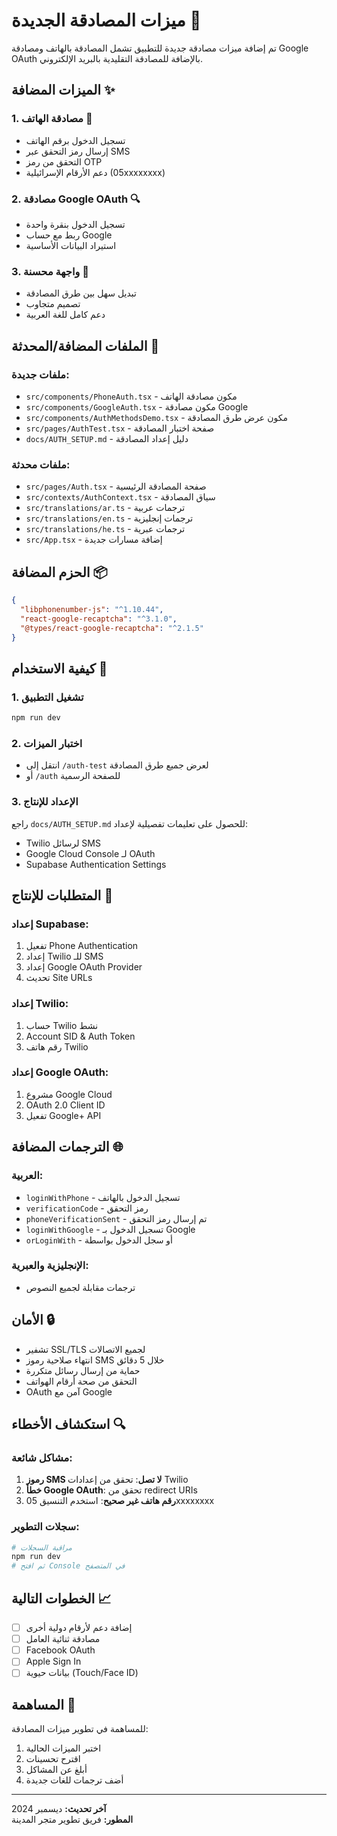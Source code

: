 # ميزات المصادقة الجديدة 🎉

تم إضافة ميزات مصادقة جديدة للتطبيق تشمل المصادقة بالهاتف ومصادقة Google OAuth بالإضافة للمصادقة التقليدية بالبريد الإلكتروني.

## الميزات المضافة ✨

### 1. مصادقة الهاتف 📱
- تسجيل الدخول برقم الهاتف
- إرسال رمز التحقق عبر SMS  
- التحقق من رمز OTP
- دعم الأرقام الإسرائيلية (05xxxxxxxx)

### 2. مصادقة Google OAuth 🔍
- تسجيل الدخول بنقرة واحدة
- ربط مع حساب Google
- استيراد البيانات الأساسية

### 3. واجهة محسنة 🎨
- تبديل سهل بين طرق المصادقة
- تصميم متجاوب
- دعم كامل للغة العربية

## الملفات المضافة/المحدثة 📁

### ملفات جديدة:
- `src/components/PhoneAuth.tsx` - مكون مصادقة الهاتف
- `src/components/GoogleAuth.tsx` - مكون مصادقة Google
- `src/components/AuthMethodsDemo.tsx` - مكون عرض طرق المصادقة
- `src/pages/AuthTest.tsx` - صفحة اختبار المصادقة
- `docs/AUTH_SETUP.md` - دليل إعداد المصادقة

### ملفات محدثة:
- `src/pages/Auth.tsx` - صفحة المصادقة الرئيسية
- `src/contexts/AuthContext.tsx` - سياق المصادقة
- `src/translations/ar.ts` - ترجمات عربية
- `src/translations/en.ts` - ترجمات إنجليزية  
- `src/translations/he.ts` - ترجمات عبرية
- `src/App.tsx` - إضافة مسارات جديدة

## الحزم المضافة 📦

```json
{
  "libphonenumber-js": "^1.10.44",
  "react-google-recaptcha": "^3.1.0",
  "@types/react-google-recaptcha": "^2.1.5"
}
```

## كيفية الاستخدام 🚀

### 1. تشغيل التطبيق
```bash
npm run dev
```

### 2. اختبار الميزات
- انتقل إلى `/auth-test` لعرض جميع طرق المصادقة
- أو `/auth` للصفحة الرسمية

### 3. الإعداد للإنتاج
راجع `docs/AUTH_SETUP.md` للحصول على تعليمات تفصيلية لإعداد:
- Twilio لرسائل SMS
- Google Cloud Console لـ OAuth
- Supabase Authentication Settings

## المتطلبات للإنتاج 🔧

### إعداد Supabase:
1. تفعيل Phone Authentication
2. إعداد Twilio للـ SMS
3. إعداد Google OAuth Provider
4. تحديث Site URLs

### إعداد Twilio:
1. حساب Twilio نشط
2. Account SID & Auth Token
3. رقم هاتف Twilio

### إعداد Google OAuth:
1. مشروع Google Cloud
2. OAuth 2.0 Client ID
3. تفعيل Google+ API

## الترجمات المضافة 🌐

### العربية:
- `loginWithPhone` - تسجيل الدخول بالهاتف
- `verificationCode` - رمز التحقق
- `phoneVerificationSent` - تم إرسال رمز التحقق
- `loginWithGoogle` - تسجيل الدخول بـ Google
- `orLoginWith` - أو سجل الدخول بواسطة

### الإنجليزية والعبرية:
- ترجمات مقابلة لجميع النصوص

## الأمان 🔒

- تشفير SSL/TLS لجميع الاتصالات
- انتهاء صلاحية رموز SMS خلال 5 دقائق
- حماية من إرسال رسائل متكررة
- التحقق من صحة أرقام الهواتف
- OAuth آمن مع Google

## استكشاف الأخطاء 🔍

### مشاكل شائعة:
1. **رموز SMS لا تصل**: تحقق من إعدادات Twilio
2. **خطأ Google OAuth**: تحقق من redirect URIs
3. **رقم هاتف غير صحيح**: استخدم التنسيق 05xxxxxxxx

### سجلات التطوير:
```bash
# مراقبة السجلات
npm run dev
# ثم افتح Console في المتصفح
```

## الخطوات التالية 📈

- [ ] إضافة دعم لأرقام دولية أخرى
- [ ] مصادقة ثنائية العامل
- [ ] Facebook OAuth
- [ ] Apple Sign In
- [ ] بيانات حيوية (Touch/Face ID)

## المساهمة 🤝

للمساهمة في تطوير ميزات المصادقة:
1. اختبر الميزات الحالية
2. اقترح تحسينات
3. أبلغ عن المشاكل
4. أضف ترجمات للغات جديدة

---

**آخر تحديث:** ديسمبر 2024  
**المطور:** فريق تطوير متجر المدينة
